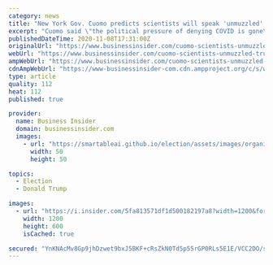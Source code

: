 ```yaml
---
category: news
title: "New York Gov. Cuomo predicts scientists will speak 'unmuzzled' now that 'Trump is out of office'"
excerpt: "Cuomo said \"the political pressure of denying COVID is gone\" after Joe Biden's victory was called in the 2020 presidential election."
publishedDateTime: 2020-11-08T17:31:00Z
originalUrl: "https://www.businessinsider.com/cuomo-scientists-unmuzzled-trump-biden-election-2020-11"
webUrl: "https://www.businessinsider.com/cuomo-scientists-unmuzzled-trump-biden-election-2020-11"
ampWebUrl: "https://www.businessinsider.com/cuomo-scientists-unmuzzled-trump-biden-election-2020-11?amp"
cdnAmpWebUrl: "https://www-businessinsider-com.cdn.ampproject.org/c/s/www.businessinsider.com/cuomo-scientists-unmuzzled-trump-biden-election-2020-11?amp"
type: article
quality: 112
heat: 112
published: true

provider:
  name: Business Insider
  domain: businessinsider.com
  images:
    - url: "https://smartableai.github.io/election/assets/images/organizations/businessinsider.com-50x50.jpg"
      width: 50
      height: 50

topics:
  - Election
  - Donald Trump

images:
  - url: "https://i.insider.com/5fa813571df1d500182197a8?width=1200&format=jpeg"
    width: 1200
    height: 600
    isCached: true

secured: "YnKNAcMv8Gp9jhDzwet9bxJ5BKF+cRsZkN0Td5p55rGP0RLs5E1E/VCC2DO/shGaWOFYubC6jN9yiYpzTdiXYHUqCkbGxNYUjVFYz0NwSfrAPbwOT5FqCwxmis0S4lS4uGuH4GXIKvHdY1lU9IwbTRarKOcp18bNibZQ0/2HnSxty4p2UrLjSmGudagkg3TNM9zqwCT2yT64XiEesS1Nezh00/LsBHZIl5XBl5ycvm61zAQeb2p0zvpBH208EwaNZJdhKieXcgBtlTeNkryoY8M3B00W9fVKqlWsEIPcmZcPAb+KEVixqnfYXW8MUedU30iCod9t7Zvrjcs8pVTrhGYq4IlfOYTlRmFUobbjX3k=;QVh8Edb7X63uZATm2pJ8Wg=="
---
```


